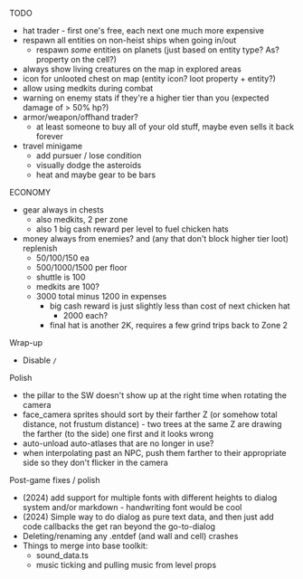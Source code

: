 TODO
* hat trader - first one's free, each next one much more expensive
* respawn all entities on non-heist ships when going in/out
  * respawn _some_ entities on planets (just based on entity type? As? property on the cell?)
* always show living creatures on the map in explored areas
* icon for unlooted chest on map (entity icon? loot property + entity?)
* allow using medkits during combat
* warning on enemy stats if they're a higher tier than you (expected damage of > 50% hp?)
* armor/weapon/offhand trader?
  * at least someone to buy all of your old stuff, maybe even sells it back forever
* travel minigame
  * add pursuer / lose condition
  * visually dodge the asteroids
  * heat and maybe gear to be bars

ECONOMY
* gear always in chests
  * also medkits, 2 per zone
  * also 1 big cash reward per level to fuel chicken hats
* money always from enemies? and (any that don't block higher tier loot) replenish
  * 50/100/150 ea
  * 500/1000/1500 per floor
  * shuttle is 100
  * medkits are 100?
  * 3000 total minus 1200 in expenses
    * big cash reward is just slightly less than cost of next chicken hat
      * 2000 each?
    * final hat is another 2K, requires a few grind trips back to Zone 2

Wrap-up
* Disable `/`

Polish
* the pillar to the SW doesn't show up at the right time when rotating the camera
* face_camera sprites should sort by their farther Z (or somehow total distance, not frustum distance) - two trees at the same Z are drawing the farther (to the side) one first and it looks wrong
* auto-unload auto-atlases that are no longer in use?
* when interpolating past an NPC, push them farther to their appropriate side so they don't flicker in the camera

Post-game fixes / polish
* (2024) add support for multiple fonts with different heights to dialog system and/or markdown - handwriting font would be cool
* (2024) Simple way to do dialog as pure text data, and then just add code callbacks the get ran beyond the go-to-dialog
* Deleting/renaming any .entdef (and wall and cell) crashes
* Things to merge into base toolkit:
  * sound_data.ts
  * music ticking and pulling music from level props
